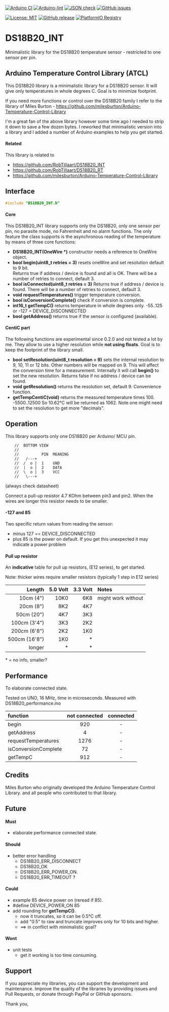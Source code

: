 
[![Arduino CI](https://github.com/RobTillaart/DS18B20_INT/workflows/Arduino%20CI/badge.svg)](https://github.com/marketplace/actions/arduino_ci)
[![Arduino-lint](https://github.com/RobTillaart/DS18B20_INT/actions/workflows/arduino-lint.yml/badge.svg)](https://github.com/RobTillaart/DS18B20_INT/actions/workflows/arduino-lint.yml)
[![JSON check](https://github.com/RobTillaart/DS18B20_INT/actions/workflows/jsoncheck.yml/badge.svg)](https://github.com/RobTillaart/DS18B20_INT/actions/workflows/jsoncheck.yml)
[![GitHub issues](https://img.shields.io/github/issues/RobTillaart/DS18B20_INT.svg)](https://github.com/RobTillaart/DS18B20_INT/issues)

[![License: MIT](https://img.shields.io/badge/license-MIT-green.svg)](https://github.com/RobTillaart/DS18B20_INT/blob/master/LICENSE)
[![GitHub release](https://img.shields.io/github/release/RobTillaart/DS18B20_INT.svg?maxAge=3600)](https://github.com/RobTillaart/DS18B20_INT/releases)
[![PlatformIO Registry](https://badges.registry.platformio.org/packages/robtillaart/library/DS18B20_INT.svg)](https://registry.platformio.org/libraries/robtillaart/DS18B20_INT)


# DS18B20_INT

Minimalistic library for the DS18B20 temperature sensor - restricted to one sensor per pin.


## Arduino Temperature Control Library (ATCL)

This DS18B20 library is a minimalistic library for a DS18B20 sensor.
It will give only temperatures in whole degrees C.
Goal is to minimize footprint.

If you need more functions or control over the DS18B20 family I refer to the library
of Miles Burton - https://github.com/milesburton/Arduino-Temperature-Control-Library

I'm a great fan of the above library however some time ago I needed to strip it down 
to save a few dozen bytes. I reworked that minimalistic version into a library and I 
added a number of Arduino examples to help you get started.


#### Related

This library is related to 
- https://github.com/RobTillaart/DS18B20_INT
- https://github.com/RobTillaart/DS18B20_RT
- https://github.com/milesburton/Arduino-Temperature-Control-Library


## Interface

```cpp
#include "DS18B20_INT.h"
```


#### Core

This DS18B20_INT library supports only the DS18B20, only one sensor per pin, no parasite 
mode, no Fahrenheit and no alarm functions. The only feature the class supports is 
the asynchronous reading of the temperature by means of three core functions:

- **DS18B20_INT(OneWire \*)** constructor needs a reference to OneWire object.
- **bool begin(uint8_t retries = 3)** resets oneWire and set resolution default to 9 bit.  
Returns true if address / device is found and all is OK. 
There will be a number of retries to connect, default 3.
- **bool isConnected(uint8_t retries = 3)** Returns true if address / device is found.
There will be a number of retries to connect, default 3.
- **void requestTemperatures()** trigger temperature conversion.
- **bool isConversionComplete()** check if conversion is complete.
- **int16_t getTempC()** returns temperature in whole degrees only. -55..125  
or  -127 = DEVICE_DISCONNECTED
- **bool getAddress()** returns true if the sensor is configured (available).


#### CentiC part

The following functions are experimental since 0.2.0 and not tested a lot by me.
They allow to use a higher resolution while **not using floats**. 
Goal is to keep the footprint of the library small.

- **bool setResolution(uint8_t resolution = 9)** sets the internal resolution to 9, 10, 11 or 12 bits. 
Other numbers will be mapped on 9. 
This will affect the conversion time for a measurement.
Internally it will call **begin()** to set the new resolution.
Returns false if no address / device can be found.
- **void getResolution()** returns the resolution set, default 9.
Convenience function.
- **getTempCentiC(void)** returns the measured temperature times 100. -5500..12500
So 10.62°C will be returned as 1062.
Note one might need to set the resolution to get more "decimals".


## Operation

This library supports only one DS18B20 per Arduino/ MCU pin.

```
    //  BOTTOM VIEW
    //
    //          PIN  MEANING
    //   /---+
    //  /  o |  1    GND
    //  |  o |  2    DATA
    //  \  o |  3    VCC
    //   \---+
```
(always check datasheet)

Connect a pull-up resistor 4.7 KOhm between pin3 and pin2. 
When the wires are longer this resistor needs to be smaller.


#### -127 and 85

Two specific return values from reading the sensor:

- minus 127 == DEVICE_DISCONNECTED
- plus 85 is the power on default. 
If you get this unexpected it may indicate a power problem


#### Pull up resistor

An **indicative** table for pull up resistors, (E12 series), to get started.

Note: thicker wires require smaller resistors (typically 1 step in E12 series) 


|  Length         |   5.0 Volt  |  3.3 Volt  |  Notes  |
|----------------:|------------:|-----------:|:--------|
|  10cm (4")      |    10K0     |    6K8     |  might work without  |
|  20cm (8")      |     8K2     |    4K7     |
|  50cm (20")     |     4K7     |    3K3     | 
|  100cm (3'4")   |     3K3     |    2K2     | 
|  200cm (6'8")   |     2K2     |    1K0     | 
|  500cm (16'8")  |     1K0     |    \*      |  
|  longer         |     \*      |    \*      |

\* = no info, smaller?


## Performance

To elaborate connected state.

Tested on UNO, 16 MHz, time in microseconds.
Measured with DS18B20_performance.ino

|  function              |  not connected  |  connected  |
|:-----------------------|:---------------:|:-----------:|
|  begin                 |            920  |      -      |
|  getAddress            |              4  |      -      |
|  requestTemperatures   |           1276  |      -      |
|  isConversionComplete  |             72  |      -      |
|  getTempC              |            912  |      -      |


## Credits

Miles Burton who originally developed the Arduino Temperature Control Library.
and all people who contributed to that library.


## Future

#### Must

- elaborate performance connected state.

#### Should

- better error handling
  - DS18B20_ERR_DISCONNECT
  - DS18B20_OK
  - DS18B20_ERR_POWER_ON.
  - DS18B20_ERR_TIMEOUT ?

#### Could

- example 85 device power on (reread if 85).
- #define DEVICE_POWER_ON       85
- add rounding for **getTempC()**.
  - now it truncates, so it can be 0.5°C off.
  - add "0.5" to raw and truncate improves only for 10 bits and higher.
  - ==> in conflict with minimalistic goal?

#### Wont

- unit tests
  - get it working is too time consuming.


## Support

If you appreciate my libraries, you can support the development and maintenance.
Improve the quality of the libraries by providing issues and Pull Requests, or
donate through PayPal or GitHub sponsors.

Thank you,

